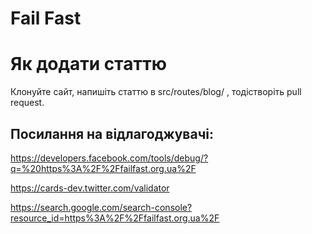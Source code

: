 # Fail Fast

# Як додати статтю

Клонуйте сайт, напишіть статтю в src/routes/blog/ , тодістворіть pull request.

## Посилання на відлагоджувачі:

https://developers.facebook.com/tools/debug/?q=%20https%3A%2F%2Ffailfast.org.ua%2F

https://cards-dev.twitter.com/validator

https://search.google.com/search-console?resource_id=https%3A%2F%2Ffailfast.org.ua%2F
